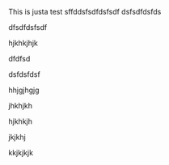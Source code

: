 This is justa  test
sffddsfsdfdsfsdf
dsfsdfdsfds


dfsdfdsfsdf

hjkhkjhjk


dfdfsd


dsfdsfdsf


hhjgjhgjg

jhkhjkh




hjkhkjh

jkjkhj


kkjkjkjk
